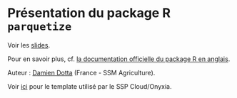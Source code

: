 # Présentation du package R `parquetize`

Voir les [slides](https://ddotta.github.io/parquetize_presentation/).

Pour en savoir plus, cf. [la documentation officielle du package R en anglais](https://github.com/ddotta/parquetize).

Auteur : [Damien Dotta](https://github.com/ddotta) (France - SSM Agriculture).

Voir [ici](https://github.com/InseeFrLab/onyxia-quarto) pour le template utilisé par le SSP Cloud/Onyxia.

